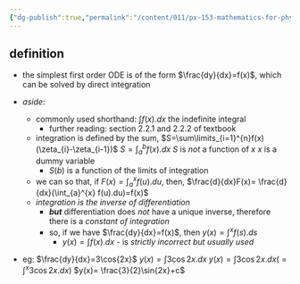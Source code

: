 ```yaml
---
{"dg-publish":true,"permalink":"/content/011/px-153-mathematics-for-physicists/term-1/px-153-c-first-order-od-es/px-153-c3-direct-integration/","created":"2024-11-25T10:50:32.000+00:00","updated":"2024-11-26T19:36:53.015+00:00"}
---
```


## definition
- the simplest first order ODE is of the form $\frac{dy}{dx}=f(x)$, which can be solved by direct integration

- *aside*: 
	- commonly used shorthand: $\int f(x).dx$ the indefinite integral
		- further reading: section 2.2.1 and 2.2.2 of textbook
	- integration is defined by the sum, $S=\sum\limits_{i=1}^{n}f(x)(\zeta_{i}-\zeta_{i-1})$
		$S=\int_{a}^{b}f(x).dx$
			$S$ is *not* a function of $x$
			$x$ is a dummy variable
		- $S(b)$ is a function of the limits of integration
	- we can so that, if $F(x)=\int_{a}^{x}f(u).du$, then, $\frac{d}{dx}F(x)= \frac{d}{dx}(\int_{a}^{x} f(u).du)=f(x)$
	- *integration is the inverse of differentiation*
		- ***but*** differentiation does *not* have a unique inverse, therefore there is a *constant of integration*
		- so, if we have $\frac{dy}{dx}=f(x)$, then $y(x)=\int^{x}f(s).ds$
			- $y(x)=\int f(x).dx$ - is *strictly incorrect but usually used*

-  eg: $\frac{dy}{dx}=3\cos{2x}$
		$y(x)=\int 3\cos{2x}.dx$
		$y(x)=\int 3\cos{2x}.dx(=\int^x 3\cos{2x}.dx)$
		$y(x)= \frac{3}{2}\sin{2x}+c$ 

